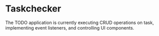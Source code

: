 # Taskchecker
The TODO application is currently executing CRUD operations on task, implementing event listeners, and controlling UI components.
